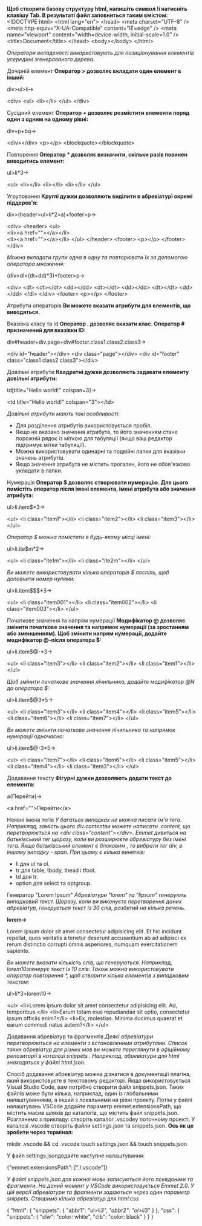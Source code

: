 **Щоб створити базову структуру html, напишіть символ !і натисніть клавішу Tab. В результаті файл заповниться таким вмістом:**
&lt;!DOCTYPE html&gt;
&lt;html lang="en"&gt;
  &lt;head&gt;
    &lt;meta charset="UTF-8" /&gt;
    &lt;meta http-equiv="X-UA-Compatible" content="IE=edge" /&gt;
    &lt;meta name="viewport" content="width=device-width, initial-scale=1.0" /&gt;
    &lt;title&gt;Document&lt;/title&gt;
  &lt;/head&gt;
  &lt;body&gt;&lt;/body&gt;
&lt;/html&gt;

_Оператори вкладеності використовують для позиціонування елементів усередині згенерованого дерева._

Дочірній елемент
**Оператор &gt; дозволяє вкладати один елемент в інший:**

div&gt;ul&gt;li→

&lt;div&gt;
  &lt;ul&gt;
    &lt;li&gt;&lt;/li&gt;
  &lt;/ul&gt;
&lt;/div&gt;

Сусідний елемент
**Оператор + дозволяє розмістити елементи поряд один з одним на одному рівні:**

div+p+bq→

&lt;div&gt;&lt;/div&gt;
&lt;p&gt;&lt;/p&gt;
&lt;blockquote&gt;&lt;/blockquote&gt;

Повторення
**Оператор * дозволяє визначити, скільки разів повинен виводитись елемент:**

ul&gt;li*3→

&lt;ul&gt;
  &lt;li&gt;&lt;/li&gt;
  &lt;li&gt;&lt;/li&gt;
  &lt;li&gt;&lt;/li&gt;
&lt;/ul&gt;

Угруповання
**Круглі дужки дозволяють виділити в абревіатурі окремі піддерев'я:**

div&gt;(header&gt;ul&gt;li*2&gt;a)+footer&gt;p→

&lt;div&gt;
  &lt;header&gt;
    &lt;ul&gt;     
      &lt;li&gt;&lt;a href=""&gt;&lt;/a&gt;&lt;/li&gt;   
      &lt;li&gt;&lt;a href=""&gt;&lt;/a&gt;&lt;/li&gt;
    &lt;/ul&gt;
  &lt;/header&gt;
  &lt;footer&gt;
    &lt;p&gt;&lt;/p&gt;
  &lt;/footer&gt;
&lt;/div&gt;

_Можна вкладати групи одна в одну та повторювати їх за допомогою оператора множення:_

(div&gt;dl&gt;(dt+dd)*3)+footer&gt;p→

&lt;div&gt;
  &lt;dl&gt;
    &lt;dt&gt;&lt;/dt&gt;
    &lt;dd&gt;&lt;/dd&gt;
    &lt;dt&gt;&lt;/dt&gt;
    &lt;dd&gt;&lt;/dd&gt;
    &lt;dt&gt;&lt;/dt&gt;
    &lt;dd&gt;&lt;/dd&gt;
  &lt;/dl&gt;
&lt;/div&gt;
&lt;footer&gt;
  &lt;p&gt;&lt;/p&gt;
&lt;/footer&gt;

Атрибути операторів
**Ви можете вказати атрибути для елементів, що виводяться.**

Вказівка ​​класу та id
**Оператор . дозволяє вказати клас. Оператор # призначений для вказівки ID:**

div#header+div.page+div#footer.class1.class2.class3→

&lt;div id="header"&gt;&lt;/div&gt;
&lt;div class="page"&gt;&lt;/div&gt;
&lt;div id="footer" class="class1 class2 class3"&gt;&lt;/div&gt;

Довільні атрибути
**Квадратні дужки дозволяють задавати елементу довільні атрибути:**

td[title="Hello world!" colspan=3]→

&lt;td title="Hello world!" colspan="3"&gt;&lt;/td&gt;

_Довільні атрибути мають такі особливості:_
- Для розділення атрибутів використовується пробіл.
- Якщо не вказано значення атрибута, то його значенням стане порожній рядок із міткою для табуляції (якщо ваш редактор підтримує мітки табуляції).
- Можна використовувати одинарні та подвійні лапки для вказівки значень атрибутів.
- Якщо значення атрибута не містить прогалин, його не обов'язково укладати в лапки.

Нумерація
**Оператор $ дозволяє створювати нумерацію. Для цього помістіть оператор після імені елемента, імені атрибута або значення атрибута:**

ul&gt;li.item$*3→

&lt;ul&gt;
  &lt;li class="item1"&gt;&lt;/li&gt;
  &lt;li class="item2"&gt;&lt;/li&gt;
  &lt;li class="item3"&gt;&lt;/li&gt;
&lt;/ul&gt;

_Оператор $ можна помістити в будь-якому місці імені:_

ul&gt;li.ite$m*2→

&lt;ul&gt;
  &lt;li class="ite1m"&gt;&lt;/li&gt;
  &lt;li class="ite2m"&gt;&lt;/li&gt;
&lt;/ul&gt;

_Ви можете використовувати кілька операторів $ поспіль, щоб доповнити номер нулями:_

ul&gt;li.item$$$*3→

&lt;ul&gt;
  &lt;li class="item001"&gt;&lt;/li&gt;
  &lt;li class="item002"&gt;&lt;/li&gt;
  &lt;li class="item003"&gt;&lt;/li&gt;
&lt;/ul&gt;

Початкове значення та напрям нумерації
**Модифікатор @ дозволяє змінити початкове значення та напрямок нумерації (за зростанням або зменшенням). Щоб змінити напрям нумерації, додайте модифікатор @-після оператора $:**

ul&gt;li.item$@-*3→

&lt;ul&gt;
  &lt;li class="item3"&gt;&lt;/li&gt;
  &lt;li class="item2"&gt;&lt;/li&gt;
  &lt;li class="item1"&gt;&lt;/li&gt;
&lt;/ul&gt;

_Щоб змінити початкове значення лічильника, додайте модифікатор @N до оператора $:_

ul&gt;li.item$@3*5→

&lt;ul&gt;
  &lt;li class="item3"&gt;&lt;/li&gt;
  &lt;li class="item4"&gt;&lt;/li&gt;
  &lt;li class="item5"&gt;&lt;/li&gt;
  &lt;li class="item6"&gt;&lt;/li&gt;
  &lt;li class="item7"&gt;&lt;/li&gt;
&lt;/ul&gt;

_Ви можете змінити початкове значення лічильника та напрямок нумерації одночасно:_

ul&gt;li.item$@-3*5→

&lt;ul&gt;
  &lt;li class="item7"&gt;&lt;/li&gt;
  &lt;li class="item6"&gt;&lt;/li&gt;
  &lt;li class="item5"&gt;&lt;/li&gt;
  &lt;li class="item4"&gt;&lt;/li&gt;
  &lt;li class="item3"&gt;&lt;/li&gt;
&lt;/ul&gt;

Додавання тексту
**Фігурні дужки дозволяють додати текст до елемента:**

a{Перейти}→

&lt;a href=""&gt;Перейти&lt;/a&gt;

Неявні імена тегів
_У багатьох випадках не можна писати ім'я тега. Наприклад, замість цього div.contentви можете написати .content, що перетворюється на &lt;div class="content"&gt;&lt;/div&gt;. Emmet дивиться на батьківський тег щоразу, коли ви розширюєте абревіатуру без імені тега. Якщо батьківський елемент є блоковим , то вибрати тег div, в іншому випадку - span. При цьому є кілька винятків:_
- li для ul та ol.
- tr для table, tbody, thead і tfoot.
- td для tr.
- option для select та optgroup.

Генератор "Lorem Ipsum"
_Абревіатури "lorem" та "lipsum" генерують випадковий текст. Щоразу, коли ви виконуєте перетворення даних абревіатур, генерується текст із 30 слів, розбитий на кілька речень._

**lorem→**

Lorem ipsum dolor sit amet consectetur adipisicing elit. Et hic incidunt repellat, quos veritatis a tenetur deserunt accusantium ab ad adipisci ex rerum distinctio corrupti omnis asperiores, numquam exercitationem sapiente.

_Ви можете вказати кількість слів, що генеруються. Наприклад, lorem10згенерує текст із 10 слів. Також можна використовувати оператор повторення *, щоб створити кілька елементів з випадковим текстом:_

ul&gt;li*3&gt;lorem10→

&lt;ul&gt;
  &lt;li&gt;Lorem ipsum dolor sit amet consectetur adipisicing elit. Ad, temporibus.&lt;/li&gt;
  &lt;li&gt;Earum totam eius repudiandae sit optio, consectetur ipsum officiis enim?&lt;/li&gt;
  &lt;li&gt;Ex, molestias. Minima ducimus quaerat et earum commodi natus autem?&lt;/li&gt;
&lt;/ul&gt;

Додавання абревіатур та фрагментів
_Деякі абревіатури перетворюються на елементи з встановленими атрибутами. Список таких абревіатур для різних мов ви можете переглянути в офіційному репозиторії в каталозі snippets . Наприклад, абревіатури для html знаходяться у файлі html.json._

Спосіб додавання абревіатур можна дізнатися в документації плагіна, який використовуєте в текстовому редакторі. Якщо використовується Visual Studio Code, вам потрібно створити файл snippets.json. Таких файлів може бути кілька, наприклад, один із глобальними налаштуваннями, а інший з локальними на рівні проекту. Потім у файлі налаштувань VSCode додайте параметр emmet.extensionsPath, що містить масив шляхів до каталогів, що містить файл snippets.json. Розглянемо з прикладу: створіть каталог .vscodeу поточному проекті. У каталозі .vscode створіть файли settings.json та snippets.json.
**Ось як це зробити через термінал:**

mkdir .vscode && cd .vscode
touch settings.json && touch snippets.json

У файл settings.jsonдодайте наступне налаштування:

{"emmet.extensionsPath": ["./.vscode"]}

_У файлі snippets.json для кожної мови записуються його псевдоніми та фрагменти. На даний момент у VSCode використовується Emmet 2.0. У цій версії абревіатури та фрагменти задаються через один параметр snippets. Створимо кілька абревіатур для html:css_

{
  "html": {
    "snippets": {
      "abbr1": "ul&gt;li*3",
      "abbr2": "ol&gt;li*3"
    }
  },
  "css": {
    "snippets": {
      "clw": "color: white",
      "clb": "color: black"
    }
  }
}
